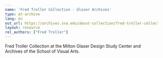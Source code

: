```yaml
---
name: 'Fred Troller Collection - Glaser Archives'
type: at-archive
lang: en
out_url: https://archives.sva.edu/about-collection/fred-troller-collection?autoscroll=0
layout: resource
rel_authors: ["Fred Troller"]
---
```


 Fred Troller Collection at the Milton Glaser Design Study Center and Archives of the School of Visual Arts.
